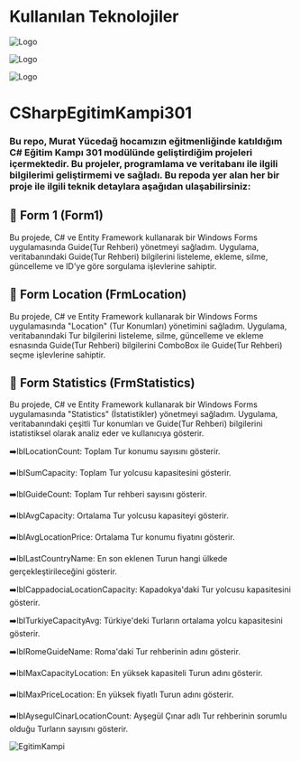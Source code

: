 # Kullanılan Teknolojiler 
![Logo](https://img.shields.io/badge/c%23-%23239120.svg?style=for-the-badge&logo=csharp&logoColor=white) 

![Logo](https://img.shields.io/badge/.NET-5C2D91?style=for-the-badge&logo=.net&logoColor=white) 

![Logo](https://img.shields.io/badge/Microsoft_SQL_Server-CC2927?style=for-the-badge&logo=microsoft-sql-server&logoColor=white) 


#
# CSharpEgitimKampi301

### Bu repo, Murat Yücedağ hocamızın eğitmenliğinde katıldığım C# Eğitim Kampı 301 modülünde geliştirdiğim projeleri içermektedir. Bu projeler, programlama ve veritabanı ile ilgili bilgilerimi geliştirmemi ve sağladı. Bu repoda yer alan her bir proje ile ilgili teknik detaylara aşağıdan ulaşabilirsiniz:

## 🚩 Form 1 (Form1)
Bu projede, C# ve Entity Framework kullanarak bir Windows Forms uygulamasında Guide(Tur Rehberi) yönetmeyi sağladım. Uygulama, veritabanındaki Guide(Tur Rehberi) bilgilerini listeleme, ekleme, silme, güncelleme ve ID'ye göre sorgulama işlevlerine sahiptir.

## 🚩 Form Location (FrmLocation)
Bu projede, C# ve Entity Framework kullanarak bir Windows Forms uygulamasında "Location" (Tur Konumları) yönetimini sağladım. Uygulama, veritabanındaki Tur bilgilerini listeleme,  silme, güncelleme ve ekleme esnasında Guide(Tur Rehberi) bilgilerini ComboBox ile Guide(Tur Rehberi) seçme işlevlerine sahiptir.

## 🚩 Form Statistics (FrmStatistics)
Bu projede, C# ve Entity Framework kullanarak bir Windows Forms uygulamasında "Statistics" (İstatistikler) yönetmeyi sağladım. Uygulama, veritabanındaki çeşitli Tur konumları ve Guide(Tur Rehberi) bilgilerini istatistiksel olarak analiz eder ve kullanıcıya gösterir.

➡️lblLocationCount: Toplam Tur konumu sayısını gösterir.

➡️lblSumCapacity: Toplam Tur yolcusu kapasitesini gösterir.

➡️lblGuideCount: Toplam Tur rehberi sayısını gösterir.

➡️lblAvgCapacity: Ortalama Tur yolcusu kapasiteyi gösterir.

➡️lblAvgLocationPrice: Ortalama Tur konumu fiyatını gösterir.

➡️lblLastCountryName: En son eklenen Turun hangi ülkede gerçekleştirileceğini gösterir.

➡️lblCappadociaLocationCapacity: Kapadokya'daki Tur yolcusu kapasitesini gösterir.

➡️lblTurkiyeCapacityAvg: Türkiye'deki Turların ortalama yolcu kapasitesini gösterir.

➡️lblRomeGuideName: Roma'daki Tur rehberinin adını gösterir.

➡️lblMaxCapacityLocation: En yüksek kapasiteli Turun adını gösterir.

➡️lblMaxPriceLocation: En yüksek fiyatlı Turun adını gösterir.

➡️lblAysegulCinarLocationCount: Ayşegül Çınar adlı Tur rehberinin sorumlu olduğu Turların sayısını gösterir.

![EgitimKampi](https://github.com/user-attachments/assets/1f248ff5-0117-43ec-8d9d-8c8ce51d9203)
